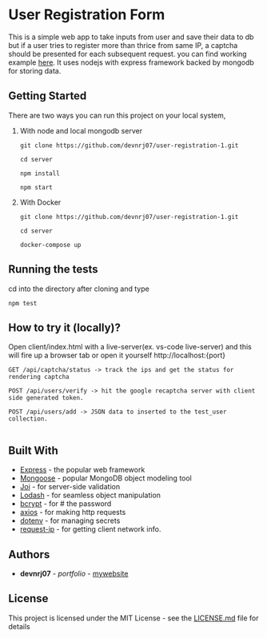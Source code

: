 # User Registration Form

This is a simple web app to take inputs from user and save their data to db but 
if a user tries to register more than thrice from same IP, a captcha should be presented for each subsequent request.
you can find working example [here](https://registrationform.z22.web.core.windows.net/).
It uses nodejs with express framework backed by mongodb for storing data.

## Getting Started

There are two ways you can run this project on your local system,
1. With node and local mongodb server

   `git clone https://github.com/devnrj07/user-registration-1.git`

    `cd server`

     `npm install`

     `npm start`
     
2. With Docker 

    `git clone https://github.com/devnrj07/user-registration-1.git`

    `cd server`

    `docker-compose up`

## Running the tests

cd into the directory after cloning and type

`npm test`


## How to try it (locally)?

Open client/index.html with a live-server(ex. vs-code live-server) and this will fire up a browser tab or open it yourself http://localhost:{port}

```
GET /api/captcha/status -> track the ips and get the status for rendering captcha

POST /api/users/verify -> hit the google recaptcha server with client side generated token.

POST /api/users/add -> JSON data to inserted to the test_user collection.


```

## Built With

* [Express](https://www.npmjs.com/package/express) - the popular web framework
* [Mongoose](https://www.npmjs.com/package/mongoose) - popular MongoDB object modeling tool
* [Joi](https://hapi.dev/) - for server-side validation
* [Lodash](https://lodash.com/) - for seamless object manipulation
* [bcrypt](https://www.npmjs.com/package/bcrypt) - for # the password
* [axios](https://www.npmjs.com/package/axios) - for making http requests 
* [dotenv](https://www.npmjs.com/package/dotenv) - for managing secrets
* [request-ip](https://www.npmjs.com/package/request-ip) - for getting client network info.

## Authors

* **devnrj07** - *portfolio* - [mywebsite]()

## License

This project is licensed under the MIT License - see the [LICENSE.md](LICENSE.md) file for details


